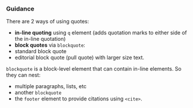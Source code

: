 ### Guidance
There are 2 ways of using quotes:

- **in-line quoting** using `q` element (adds quotation marks to either side of the in-line quotation)
- **block quotes** via `blockquote`:
 - standard block quote
 - editorial block quote (pull quote) with larger size text.

`blockquote` is a block-level element that can contain in-line elements. So they can nest:

- multiple paragraphs, lists, etc
- another `blockquote`
- the `footer` element to provide citations using `<cite>`.
